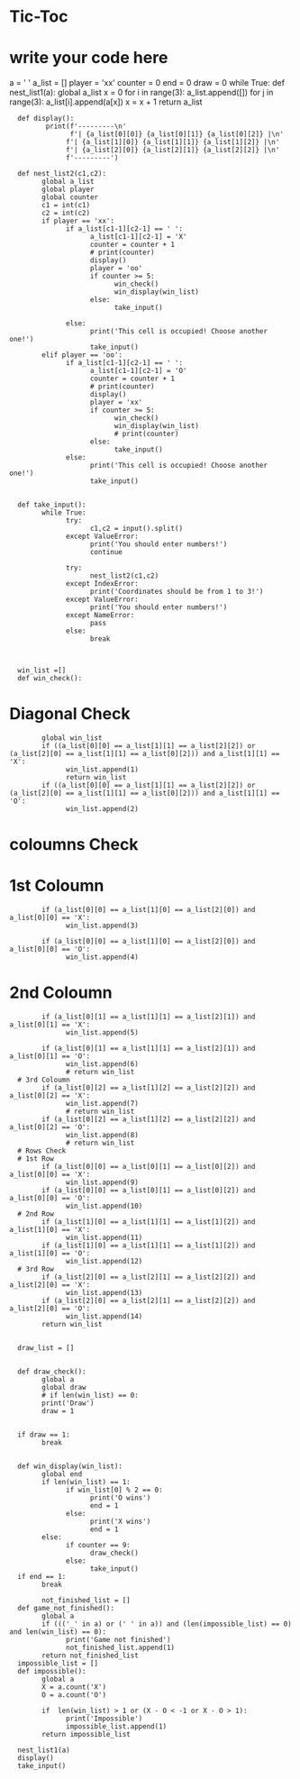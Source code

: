 # Tic-Toc
# write your code here


a = '         '
a_list = []
player = 'xx'
counter = 0
end = 0
draw = 0
while True:
      def nest_list1(a):
            global a_list
            x = 0
            for i in range(3):
                  a_list.append([])
                  for j in range(3):
                        a_list[i].append(a[x])
                        x = x + 1
            return a_list


      def display():
             print(f'---------\n'
                   f'| {a_list[0][0]} {a_list[0][1]} {a_list[0][2]} |\n'
                  f'| {a_list[1][0]} {a_list[1][1]} {a_list[1][2]} |\n'
                  f'| {a_list[2][0]} {a_list[2][1]} {a_list[2][2]} |\n'
                  f'---------')

      def nest_list2(c1,c2):
            global a_list
            global player
            global counter
            c1 = int(c1)
            c2 = int(c2)
            if player == 'xx':
                  if a_list[c1-1][c2-1] == ' ':
                        a_list[c1-1][c2-1] = 'X'
                        counter = counter + 1
                        # print(counter)
                        display()
                        player = 'oo'
                        if counter >= 5:
                              win_check()
                              win_display(win_list)
                        else:
                              take_input()

                  else:
                        print('This cell is occupied! Choose another one!')
                        take_input()
            elif player == 'oo':
                  if a_list[c1-1][c2-1] == ' ':
                        a_list[c1-1][c2-1] = 'O'
                        counter = counter + 1
                        # print(counter)
                        display()
                        player = 'xx'
                        if counter >= 5:
                              win_check()
                              win_display(win_list)
                              # print(counter)
                        else:
                              take_input()
                  else:
                        print('This cell is occupied! Choose another one!')
                        take_input()


      def take_input():
            while True:
                  try:
                        c1,c2 = input().split()
                  except ValueError:
                        print('You should enter numbers!')
                        continue

                  try:
                        nest_list2(c1,c2)
                  except IndexError:
                        print('Coordinates should be from 1 to 3!')
                  except ValueError:
                        print('You should enter numbers!')
                  except NameError:
                        pass
                  else:
                        break



      win_list =[]
      def win_check():
# Diagonal Check
            global win_list
            if ((a_list[0][0] == a_list[1][1] == a_list[2][2]) or (a_list[2][0] == a_list[1][1] == a_list[0][2])) and a_list[1][1] == 'X':
                  win_list.append(1)
                  return win_list
            if ((a_list[0][0] == a_list[1][1] == a_list[2][2]) or (a_list[2][0] == a_list[1][1] == a_list[0][2])) and a_list[1][1] == 'O':
                  win_list.append(2)
# coloumns Check
# 1st Coloumn
            if (a_list[0][0] == a_list[1][0] == a_list[2][0]) and a_list[0][0] == 'X':
                  win_list.append(3)

            if (a_list[0][0] == a_list[1][0] == a_list[2][0]) and a_list[0][0] == 'O':
                  win_list.append(4)

# 2nd Coloumn
            if (a_list[0][1] == a_list[1][1] == a_list[2][1]) and a_list[0][1] == 'X':
                  win_list.append(5)

            if (a_list[0][1] == a_list[1][1] == a_list[2][1]) and a_list[0][1] == 'O':
                  win_list.append(6)
                  # return win_list
      # 3rd Coloumn
            if (a_list[0][2] == a_list[1][2] == a_list[2][2]) and a_list[0][2] == 'X':
                  win_list.append(7)
                  # return win_list
            if (a_list[0][2] == a_list[1][2] == a_list[2][2]) and a_list[0][2] == 'O':
                  win_list.append(8)
                  # return win_list
      # Rows Check
      # 1st Row
            if (a_list[0][0] == a_list[0][1] == a_list[0][2]) and a_list[0][0] == 'X':
                  win_list.append(9)
            if (a_list[0][0] == a_list[0][1] == a_list[0][2]) and a_list[0][0] == 'O':
                  win_list.append(10)
      # 2nd Row
            if (a_list[1][0] == a_list[1][1] == a_list[1][2]) and a_list[1][0] == 'X':
                  win_list.append(11)
            if (a_list[1][0] == a_list[1][1] == a_list[1][2]) and a_list[1][0] == 'O':
                  win_list.append(12)
      # 3rd Row
            if (a_list[2][0] == a_list[2][1] == a_list[2][2]) and a_list[2][0] == 'X':
                  win_list.append(13)
            if (a_list[2][0] == a_list[2][1] == a_list[2][2]) and a_list[2][0] == 'O':
                  win_list.append(14)
            return win_list


      draw_list = []


      def draw_check():
            global a
            global draw
            # if len(win_list) == 0:
            print('Draw')
            draw = 1


      if draw == 1:
            break


      def win_display(win_list):
            global end
            if len(win_list) == 1:
                  if win_list[0] % 2 == 0:
                        print('O wins')
                        end = 1
                  else:
                        print('X wins')
                        end = 1
            else:
                  if counter == 9:
                        draw_check()
                  else:
                        take_input()
      if end == 1:
            break

            not_finished_list = []
      def game_not_finished():
            global a
            if ((('_' in a) or (' ' in a)) and (len(impossible_list) == 0) and len(win_list) == 0):
                  print('Game not finished')
                  not_finished_list.append(1)
            return not_finished_list
      impossible_list = []
      def impossible():
            global a
            X = a.count('X')
            O = a.count('O')

            if  len(win_list) > 1 or (X - O < -1 or X - O > 1):
                  print('Impossible')
                  impossible_list.append(1)
            return impossible_list

      nest_list1(a)
      display()
      take_input()

